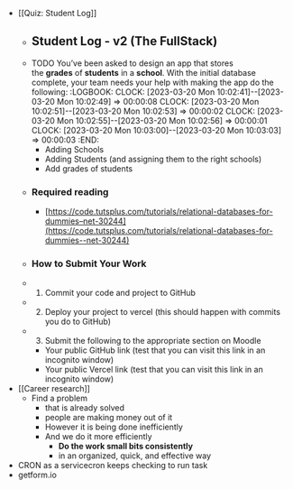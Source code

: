 - [[Quiz: Student Log]]
	- ## Student Log - v2 (The FullStack)
	- TODO You’ve been asked to design an app that stores the **grades** of **students** in a **school**. With the initial database complete, your team needs your help with making the app do the following:
	  :LOGBOOK:
	  CLOCK: [2023-03-20 Mon 10:02:41]--[2023-03-20 Mon 10:02:49] =>  00:00:08
	  CLOCK: [2023-03-20 Mon 10:02:51]--[2023-03-20 Mon 10:02:53] =>  00:00:02
	  CLOCK: [2023-03-20 Mon 10:02:55]--[2023-03-20 Mon 10:02:56] =>  00:00:01
	  CLOCK: [2023-03-20 Mon 10:03:00]--[2023-03-20 Mon 10:03:03] =>  00:00:03
	  :END:
		- Adding Schools
		- Adding Students (and assigning them to the right schools)
		- Add grades of students
	- ### Required reading
		- [https://code.tutsplus.com/tutorials/relational-databases-for-dummies–net-30244](https://code.tutsplus.com/tutorials/relational-databases-for-dummies--net-30244)
	- ### How to Submit Your Work
	- 1. Commit your code and project to GitHub
	- 2. Deploy your project to vercel (this should happen with commits you do to GitHub)
	- 3. Submit the following to the appropriate section on Moodle
		- Your public GitHub link (test that you can visit this link in an incognito window)
		- Your public Vercel link (test that you can visit this link in an incognito window)
- [[Career research]]
	- Find a problem
		- that is already solved
		- people are making money out of it
		- However it is being done inefficiently
		- And we do it more efficiently
			- **Do the work small bits consistently**
			- in an organized, quick, and effective way
- CRON as a servicecron keeps checking to run task
- getform.io